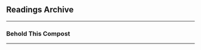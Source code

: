 <h2>Readings Archive</h2>
<div class="container">
	<hr />
	<h3>Behold This Compost</h3>
	<div class="container"><hr /></div>
</div>
<hr style="height:20px; visibility:hidden;" />
<p id="nextEvent"></p>
<hr style="height:20px; visibility:hidden;" />
<script src="/stwl/assets/js/event.js"></script>
